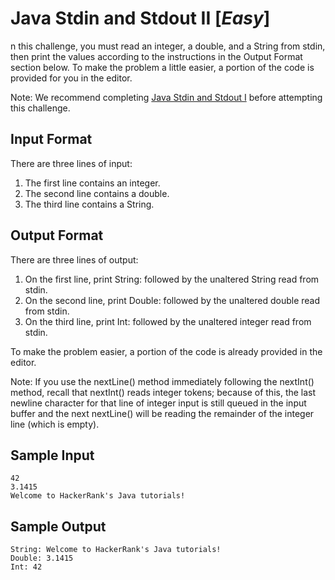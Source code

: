 # Java Stdin and Stdout II [_Easy_]

n this challenge, you must read an integer, a double, and a String from stdin, then print the values according to the instructions in the Output Format section below. To make the problem a little easier, a portion of the code is provided for you in the editor.

Note: We recommend completing [Java Stdin and Stdout I](https://www.hackerrank.com/challenges/java-stdin-and-stdout-1) before attempting this challenge.

## Input Format

There are three lines of input:

1. The first line contains an integer.
2. The second line contains a double.
3. The third line contains a String.

## Output Format

There are three lines of output:

1. On the first line, print String: followed by the unaltered String read from stdin.
2. On the second line, print Double: followed by the unaltered double read from stdin.
3. On the third line, print Int: followed by the unaltered integer read from stdin.

To make the problem easier, a portion of the code is already provided in the editor.

Note: If you use the nextLine() method immediately following the nextInt() method, recall that nextInt() reads integer tokens; because of this, the last newline character for that line of integer input is still queued in the input buffer and the next nextLine() will be reading the remainder of the integer line (which is empty).

## Sample Input

```
42
3.1415
Welcome to HackerRank's Java tutorials!
```

## Sample Output

```
String: Welcome to HackerRank's Java tutorials!
Double: 3.1415
Int: 42
```




